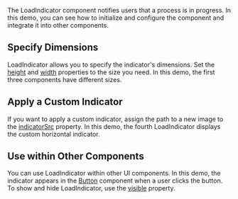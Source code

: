 The LoadIndicator component notifies users that a process is in progress. In this demo, you can see how to initialize and configure the component and integrate it into other components.

## Specify Dimensions

LoadIndicator allows you to specify the indicator's dimensions. Set the [height](/Documentation/ApiReference/UI_Components/dxLoadIndicator/Configuration/#height) and [width](/Documentation/ApiReference/UI_Components/dxLoadIndicator/Configuration/#width) properties to the size you need. In this demo, the first three components have different sizes.

## Apply a Custom Indicator

If you want to apply a custom indicator, assign the path to a new image to the [indicatorSrc](/Documentation/ApiReference/UI_Components/dxLoadIndicator/Configuration/#indicatorSrc) property. In this demo, the fourth LoadIndicator displays the custom horizontal indicator.

## Use within Other Components

You can use LoadIndicator within other UI components. In this demo, the indicator appears in the [Button](/Documentation/ApiReference/UI_Components/dxButton/) component when a user clicks the button. To show and hide LoadIndicator, use the [visible](/Documentation/ApiReference/UI_Components/dxLoadIndicator/Configuration/#visible) property. 